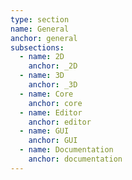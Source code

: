 ```yaml
---
type: section
name: General
anchor: general
subsections:
  - name: 2D
    anchor: _2D
  - name: 3D
    anchor: _3D
  - name: Core
    anchor: core
  - name: Editor
    anchor: editor
  - name: GUI
    anchor: GUI
  - name: Documentation
    anchor: documentation
---
```

